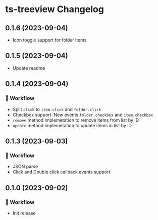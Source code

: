 ts-treeview Changelog
=================

## 0.1.6 (2023-09-04)

* Icon toggle support for folder items

## 0.1.5 (2023-09-04)

* Update readme

## 0.1.4 (2023-09-04)

### 🔧 Workflow
* Split `click` to `item.click` and `folder.click`
* Checkbox support. New events `folder.checkbox` and `item.checkbox`
* `remove` method implemetation to remove items from list by ID
* `update` method implemetation to update items in list by ID

## 0.1.3 (2023-09-03)

### 🔧 Workflow
* JSON parse
* Click and Double click callback events support.

## 0.1.0 (2023-09-02)

### 🔧 Workflow
* Init release
